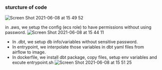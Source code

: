 ### sturcture of code
![Screen Shot 2021-06-08 at 15 49 52](https://user-images.githubusercontent.com/61960385/121148654-4e9c3e00-c885-11eb-95b1-60839b9bf895.png)

in .aws, we setup the config (ecs role) to have permissions without using password.
![Screen Shot 2021-06-08 at 15 44 11](https://user-images.githubusercontent.com/61960385/121148801-6f649380-c885-11eb-8f0b-b5c28abc292e.png)

- In .dbt, we setup db info/variables without sensitive password.
- In entrypoint, we interpolate those variables in dbt yaml files from airflow to image.
- In dockerfile, we install dbt package, copy files, setup env variables and excute entrypoint.sh
![Screen Shot 2021-06-08 at 15 51 25](https://user-images.githubusercontent.com/61960385/121149699-3bd63900-c886-11eb-96fa-939d8432ec8c.png)
